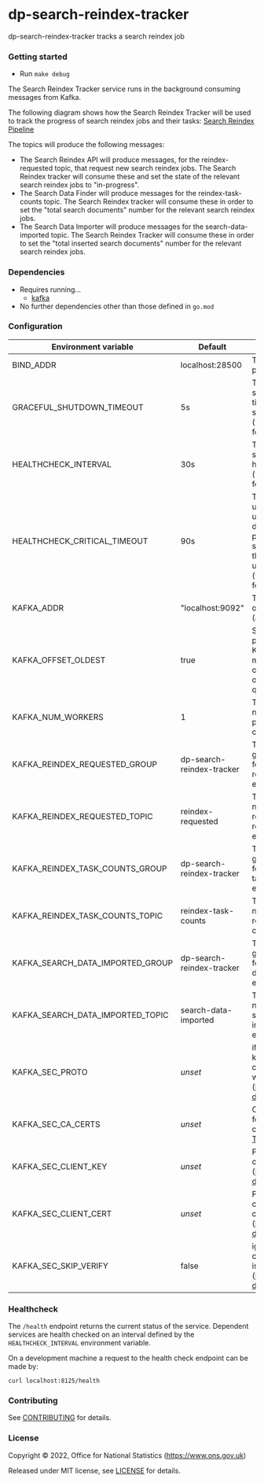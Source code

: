 # dp-search-reindex-tracker
dp-search-reindex-tracker tracks a search reindex job

### Getting started

* Run `make debug`

The Search Reindex Tracker service runs in the background consuming messages from Kafka. 

The following diagram shows how the Search Reindex Tracker will be used to track the progress of search reindex jobs and their tasks:
[Search Reindex Pipeline](https://miro.com/app/board/o9J_liKF4Lg=/?fromRedirect=1)

The topics will produce the following messages:
- The Search Reindex API will produce messages, for the reindex-requested topic, that request new search reindex jobs. 
  The Search Reindex tracker will consume these and set the state of the relevant search reindex jobs to "in-progress". 
- The Search Data Finder will produce messages for the reindex-task-counts topic. 
  The Search Reindex tracker will consume these in order to set the "total search documents" number for the relevant search reindex jobs. 
- The Search Data Importer will produce messages for the search-data-imported topic.
  The Search Reindex Tracker will consume these in order to set the "total inserted search documents" number for the relevant search reindex jobs.

### Dependencies

* Requires running…
  * [kafka](https://github.com/ONSdigital/dp/blob/main/guides/INSTALLING.md#prerequisites)
* No further dependencies other than those defined in `go.mod`

### Configuration

| Environment variable               | Default                           | Description
| ----------------------------       | --------------------------------- | -----------
| BIND_ADDR                          | localhost:28500                    | The host and port to bind to
| GRACEFUL_SHUTDOWN_TIMEOUT          | 5s                                | The graceful shutdown timeout in seconds (`time.Duration` format)
| HEALTHCHECK_INTERVAL               | 30s                               | Time between self-healthchecks (`time.Duration` format)
| HEALTHCHECK_CRITICAL_TIMEOUT       | 90s                               | Time to wait until an unhealthy dependent propagates its state to make this app unhealthy (`time.Duration` format)
| KAFKA_ADDR                         | "localhost:9092"                  | The address of Kafka (accepts list)
| KAFKA_OFFSET_OLDEST                | true                              | Start processing Kafka messages in order from the oldest in the queue
| KAFKA_NUM_WORKERS                  | 1                                 | The maximum number of parallel kafka consumers
| KAFKA_REINDEX_REQUESTED_GROUP      | dp-search-reindex-tracker         | The consumer group name for reindex requested events
| KAFKA_REINDEX_REQUESTED_TOPIC      | reindex-requested                 | The topic name for reindex requested events
| KAFKA_REINDEX_TASK_COUNTS_GROUP    | dp-search-reindex-tracker         | The consumer group name for reindex task count events
| KAFKA_REINDEX_TASK_COUNTS_TOPIC    | reindex-task-counts               | The topic name for reindex task count events
| KAFKA_SEARCH_DATA_IMPORTED_GROUP   | dp-search-reindex-tracker         | The consumer group name for search data imported events
| KAFKA_SEARCH_DATA_IMPORTED_TOPIC   | search-data-imported              | The topic name for search data imported events
| KAFKA_SEC_PROTO                    | _unset_                           | if set to `TLS`, kafka connections will use TLS ([kafka TLS doc])
| KAFKA_SEC_CA_CERTS                 | _unset_                           | CA cert chain for the server cert ([kafka TLS doc])
| KAFKA_SEC_CLIENT_KEY               | _unset_                           | PEM for the client key ([kafka TLS doc])
| KAFKA_SEC_CLIENT_CERT              | _unset_                           | PEM for the client certificate ([kafka TLS doc])
| KAFKA_SEC_SKIP_VERIFY              | false                             | ignores server certificate issues if `true` ([kafka TLS doc])

[kafka TLS doc]: https://github.com/ONSdigital/dp-kafka/tree/main/examples#tls

### Healthcheck

 The `/health` endpoint returns the current status of the service. Dependent services are health checked on an interval defined by the `HEALTHCHECK_INTERVAL` environment variable.

 On a development machine a request to the health check endpoint can be made by:

 `curl localhost:8125/health`

### Contributing

See [CONTRIBUTING](CONTRIBUTING.md) for details.

### License

Copyright © 2022, Office for National Statistics (https://www.ons.gov.uk)

Released under MIT license, see [LICENSE](LICENSE.md) for details.
